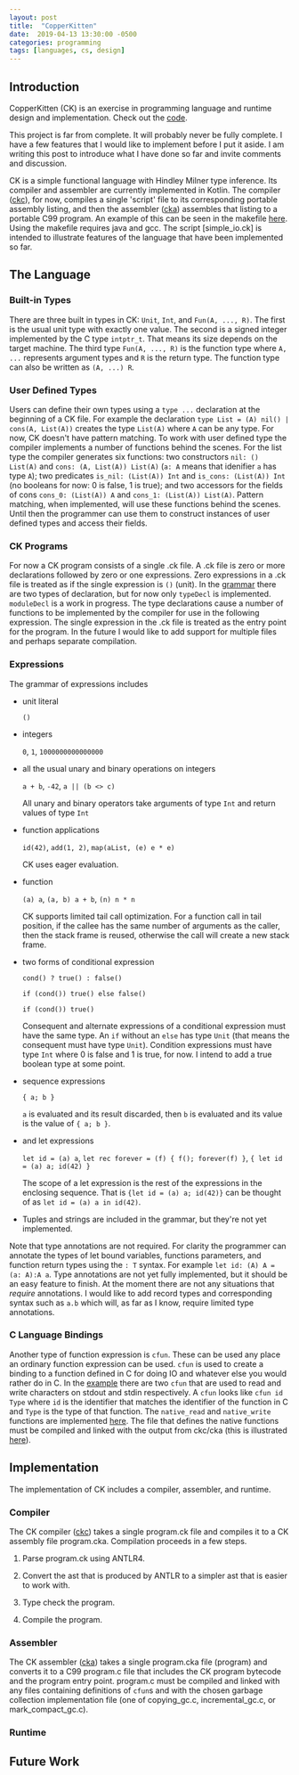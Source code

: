 ```yaml
---
layout: post
title:  "CopperKitten"
date:  2019-04-13 13:30:00 -0500
categories: programming
tags: [languages, cs, design]
---
```


## Introduction

CopperKitten (CK) is an exercise in programming language and runtime design and implementation. Check out the [code].

This project is far from complete. It will probably never be fully complete. I have a few features that I would like to implement before I put it aside. I am writing this post to introduce what I have done so far and invite comments and discussion.

CK is a simple functional language with Hindley Milner type inference. Its compiler and assembler are currently implemented in Kotlin. The compiler ([ckc]), for now, compiles a single 'script' file to its corresponding portable assembly listing, and then the assembler ([cka]) assembles that listing to a portable C99 program. An example of this can be seen in the makefile [here][makefile]. Using the makefile requires java and gcc. The script [simple\_io.ck] is intended to illustrate features of the language that have been implemented so far.

## The Language

### Built-in Types

There are three built in types in CK: `Unit`, `Int`, and `Fun(A, ..., R)`. The first is the usual unit type with exactly one value. The second is a signed integer implemented by the C type `intptr_t`. That means its size depends on the target machine. The third type `Fun(A, ..., R)` is the function type where `A, ...` represents argument types and `R` is the return type. The function type can also be written as `(A, ...) R`.

### User Defined Types

Users can define their own types using a `type ...` declaration at the beginning of a CK file. For example the declaration `type List = (A) nil() | cons(A, List(A))` creates the type `List(A)` where `A` can be any type. For now, CK doesn't have pattern matching. To work with user defined type the compiler implements a number of functions behind the scenes. For the list type the compiler generates six functions: two constructors `nil: () List(A)` and `cons: (A, List(A)) List(A)` (`a: A` means that idenifier `a` has type `A`); two predicates `is_nil: (List(A)) Int` and `is_cons: (List(A)) Int` (no booleans for now: 0 is false, 1 is true); and two accessors for the fields of cons `cons_0: (List(A)) A` and `cons_1: (List(A)) List(A)`. Pattern matching, when implemented, will use these functions behind the scenes. Until then the programmer can use them to construct instances of user defined types and access their fields.

### CK Programs

For now a CK program consists of a single .ck file. A .ck file is zero or more declarations followed by zero or one expressions. Zero expressions in a .ck file is treated as if the single expression is `()` (unit). In the [grammar] there are two types of declaration, but for now only `typeDecl` is implemented. `moduleDecl` is a work in progress. The type declarations cause a number of functions to be implemented by the compiler for use in the following expression. The single expression in the .ck file is treated as the entry point for the program. In the future I would like to add support for multiple files and perhaps separate compilation.

### Expressions

The grammar of expressions includes

* unit literal 

  `()`

* integers

  `0`, `1`, `1000000000000000`

* all the usual unary and binary operations on integers

  `a + b`, `-42`, `a || (b <> c)`

  All unary and binary operators take arguments of type `Int` and return values of type `Int`

* function applications 

  `id(42)`, `add(1, 2)`, `map(aList, (e) e * e)`

  CK uses eager evaluation.

* function 

  `(a) a`, `(a, b) a + b`, `(n) n * n`

  CK supports limited tail call optimization. For a function call in tail position, if the callee has the same number of arguments as the caller, then the stack frame is reused, otherwise the call will create a new stack frame.

* two forms of conditional expression 

  `cond() ? true() : false()`
  
  `if (cond()) true() else false()`
  
  `if (cond()) true()`
  
  Consequent and alternate expressions of a conditional expression must have the same type. An `if` without an `else` has type `Unit` (that means the consequent must have type `Unit`). Condition expressions must have type `Int` where 0 is false and 1 is true, for now. I intend to add a true boolean type at some point.

* sequence expressions

  `{ a; b }`

  `a` is evaluated and its result discarded, then `b` is evaluated and its value is the value of `{ a; b }`.

* and let expressions 

  `let id = (a) a`, `let rec forever = (f) { f(); forever(f) }`, `{ let id = (a) a; id(42) }`

  The scope of a let expression is the rest of the expressions in the enclosing sequence. That is `{let id = (a) a; id(42)}` can be thought of as `let id = (a) a in id(42)`. 

* Tuples and strings are included in the grammar, but they're not yet implemented.

Note that type annotations are not required. For clarity the programmer can annotate the types of let bound variables, functions parameters, and function return types using the `: T` syntax. For example `let id: (A) A = (a: A):A a`. Type annotations are not yet fully implemented, but it should be an easy feature to finish. At the moment there are not any situations that _require_ annotations. I would like to add record types and corresponding syntax such as `a.b` which will, as far as I know, require limited type annotations.

### C Language Bindings

Another type of function expression is `cfun`. These can be used any place an ordinary function expression can be used. `cfun` is used to create a binding to a function defined in C for doing IO and whatever else you would rather do in C. In the [example][simple_io.ck] there are two `cfun` that are used to read and write characters on stdout and stdin respectively. A `cfun` looks like `cfun id Type` where `id` is the identifier that matches the identifier of the function in C and `Type` is the type of that function. The `native_read` and `native_write` functions are implemented [here][builtin_cfuns.c]. The file that defines the native functions must be compiled and linked with the output from ckc/cka (this is illustrated [here][makefile]).

## Implementation

The implementation of CK includes a compiler, assembler, and runtime.

### Compiler

The CK compiler ([ckc]) takes a single program.ck file and compiles it to a CK assembly file program.cka. Compilation proceeds in a few steps.

1. Parse program.ck using ANTLR4.

2. Convert the ast that is produced by ANTLR to a simpler ast that is easier to work with.

3. Type check the program.

4. Compile the program.

### Assembler

The CK assembler ([cka]) takes a single program.cka file (program) and converts it to a C99 program.c file that includes the CK program bytecode and the program entry point. program.c must be compiled and linked with any files containing definitions of `cfun`s and with the chosen garbage collection implementation file (one of copying\_gc.c, incremental\_gc.c, or mark\_compact\_gc.c).

### Runtime

## Future Work



[code]: https://github.com/clnhlzmn/CopperKitten
[makefile]: https://github.com/clnhlzmn/CopperKitten/blob/master/example/simple/makefile
[simple_io.ck]: https://github.com/clnhlzmn/CopperKitten/blob/master/example/simple/simple_io.ck
[grammar]: https://github.com/clnhlzmn/CopperKitten/blob/master/compiler/ckc/grammar/ck.g4
[builtin_cfuns.c]: https://github.com/clnhlzmn/CopperKitten/blob/master/runtime/builtin_cfuns.c
[ckc]: https://github.com/clnhlzmn/CopperKitten/blob/master/compiler/ckc/
[cka]: https://github.com/clnhlzmn/CopperKitten/blob/master/compiler/cka/